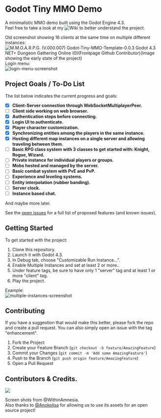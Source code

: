  # Godot Tiny MMO Demo

A minimalistic MMO demo built using the Godot Engine 4.3.  
Feel free to take a look at my ![Wiki](https://github.com/SlayHorizon/godot-tiny-mmo-demo/wiki) to better understand the project.

Old screenshot showing 16 clients at the same time on multiple different instances:  
![M.M.O.A.R.P.G. (V.000.007) Godot-Tiny-MMO-Template-0.0.3 Godot 4.3 NET+ Dungeon Gathering Online (0)(Frontpage Github Contributor)(Image showing the early state of the project)](https://github.com/user-attachments/assets/017df4d6-a6fa-465c-a9ea-d74cf1c27393)
Login menu:  
![login-menu-screenshot](https://github.com/user-attachments/assets/3d47c8e1-ace1-4452-83b5-a4d73584fdc4)

## Project Goals / To-Do List

The list below indicates the current progress and goals:

- [X] **Client-Server connection through WebSocketMultiplayerPeer.**
- [ ] **Client side working on web browser.**
- [X] **Authentication steps before connecting.**
- [x] **Login UI to authenticate.**
- [x] **Player character customization.**
- [X] **Synchronizing entities among the players in the same instance.**
- [X] **Hosting different map instances on a single server and allowing traveling between them.**
- [ ] **Basic RPG class system with 3 classes to get started with: Knight, Rogue, Wizard.**
- [ ] **Private instance for individual players or groups.**
- [ ] **Mobs hosted and managed by the server.**
- [ ] **Basic combat system with PvE and PvP.**
- [ ] **Experience and leveling systems.**
- [ ] **Entity interpolation (rubber banding).**
- [ ] **Server clock.**
- [ ] **Instance based chat.**
 
And maybe more later.

See the [open issues](https://github.com/SlayHorizon/godot-tiny-mmo-template/issues) for a full list of proposed features (and known issues).  

## Getting Started

To get started with the project:
1. Clone this repository.
2. Launch it with Godot 4.3.
3. In Debug tab, choose "Customizable Run Instance...".
4. Enable Multiple Instances and set at least 2 or more..
5. Under feature tags, be sure to have only 1 "server" tag and at least 1 or more "client" tag.
6. Play the project.

Example:  
![multiple-instances-screenshot](https://github.com/user-attachments/assets/07b0b609-3712-4e3d-bbe0-f5151ddfe8a6)

## Contributing

If you have a suggestion that would make this better, please fork the repo and create a pull request. You can also simply open an issue with the tag "enhancement".

1. Fork the Project
2. Create your Feature Branch (`git checkout -b feature/AmazingFeature`)
3. Commit your Changes (`git commit -m 'Add some AmazingFeature'`)
4. Push to the Branch (`git push origin feature/AmazingFeature`)
5. Open a Pull Request

## Contributors & Credits.
<a href = "https://github.com/SlayHorizon/simple-sqlite/graphs/contributors">
  <img src = "https://contrib.rocks/image?repo=SlayHorizon/godot-tiny-mmo-demo"/>
</a>  

Screen shots from @WithinAmnesia.  
Also thanks to [@Anokolisa](https://anokolisa.itch.io/dungeon-crawler-pixel-art-asset-pack) for allowing us to use its assets for an open source project!
